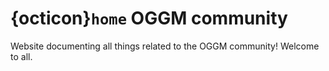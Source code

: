 # {octicon}`home` OGGM community

Website documenting all things related to the OGGM community! Welcome to all.

```{tableofcontents}
```
